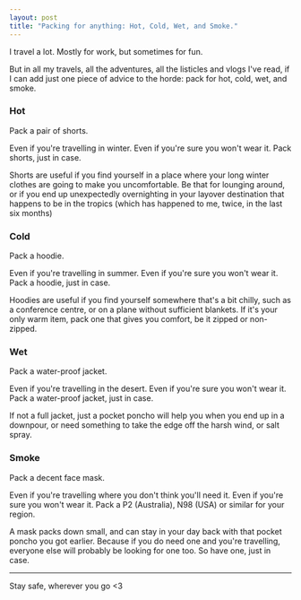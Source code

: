 ```yaml
---
layout: post
title: "Packing for anything: Hot, Cold, Wet, and Smoke."
---
```


I travel a lot. Mostly for work, but sometimes for fun. 

But in all my travels, all the adventures, all the listicles and vlogs I've read, if I can add just one piece of advice to the horde: pack for hot, cold, wet, and smoke. 

### Hot

Pack a pair of shorts. 

Even if you're travelling in winter. Even if you're sure you won't wear it. Pack shorts, just in case. 

Shorts are useful if you find yourself in a place where your long winter clothes are going to make you uncomfortable. Be that for lounging around, or if you end up unexpectedly overnighting in your layover destination that happens to be in the tropics (which has happened to me, twice, in the last six months)

### Cold

Pack a hoodie. 

Even if you're travelling in summer. Even if you're sure you won't wear it. Pack a hoodie, just in case. 

Hoodies are useful if you find yourself somewhere that's a bit chilly, such as a conference centre, or on a plane without sufficient blankets. If it's your only warm item, pack one that gives you comfort, be it zipped or non-zipped. 

### Wet

Pack a water-proof jacket.

Even if you're travelling in the desert. Even if you're sure you won't wear it. Pack a water-proof jacket, just in case. 

If not a full jacket, just a pocket poncho will help you when you end up in a downpour, or need something to take the edge off the harsh wind, or salt spray. 

### Smoke

Pack a decent face mask. 

Even if you're travelling where you don't think you'll need it. Even if you're sure you won't wear it. Pack a P2 (Australia), N98 (USA) or similar for your region. 

A mask packs down small, and can stay in your day back with that pocket poncho you got earlier.  Because if you do need one and you're travelling, everyone else will probably be looking for one too. So have one, just in case. 

---

Stay safe, wherever you go <3
